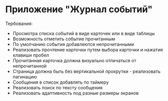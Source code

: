 # Приложение "Журнал событий"

Тербования:
* Просмотра списка событий в виде карточек или в виде таблицы
* Возможность отметить событие прочитанным
* По умолчанию события добавляются непрочитанными
* Реализовать прочтение карточки путем выбора карточки и нажатия клавиши
пробел
* Прочитанная карточка должна визуально отличаться от непрочитанной
* Страница должна быть без вертикальной прокрутки - реализовать
пагинацию
* Сообщения в список добавлять по таймеру
* Реализовать поиск по тексту сообщения
* Реализовать адаптивность под разные размеры экранов